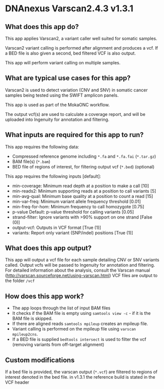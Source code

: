 # DNAnexus Varscan2.4.3 v1.3.1

## What does this app do?
This app applies Varscan2, a variant caller well suited for somatic samples.

Varscan2 variant calling is performed after alignment and produces a vcf. If a BED file is also given a second, bed filtered VCF is also output.

This app will perform variant calling on multiple samples. 


## What are typical use cases for this app?
Varscan2 is used to detect variation (CNV and SNV) in somatic cancer samples being tested using the SWIFT amplicon panels. 

This app is used as part of the MokaONC workflow.

The output vcf(s) are used to calculate a coverage report, and will be uploaded into Ingenuity for annotation and filtering.

## What inputs are required for this app to run?

This app requires the following data:

- Compressed reference genome including `*.fa` and `*.fa.fai` (`*.tar.gz`)
- BAM file(s) (`*.bam`)
- BED file of regions of interest, for filtering output vcf (`*.bed`) (optional)

This app requires the following inputs [default]:
-	min-coverage:	Minimum read depth at a position to make a call [10]
-	min-reads2:	Minimum supporting reads at a position to call variants [5]
-	min-avg-qual:	Minimum base quality at a position to count a read [15]
-	min-var-freq:	Minimum variant allele frequency threshold [0.01]
-	min-freq-for-hom:	Minimum frequency to call homozygote [0.75]
-	p-value	Default: p-value threshold for calling variants [0.05]
-	strand-filter:	Ignore variants with >90% support on one strand [False (0)]
-	output-vcf:	Outputs in VCF format [True (1)]
-	variants:	Report only variant (SNP/indel) positions [True (1)]


## What does this app output?
This app will output a vcf file for each sample detailing CNV or SNV variants called. Output vcfs will be passed to Ingenuity for annotation and filtering.
For detailed information about the analysis, consult the Varscan manual (http://varscan.sourceforge.net/using-varscan.html)
VCF files are output to the folder `/vcf`

## How does this app work?
- The app loops through the list of input BAM files
- It checks if the BAM file is empty using `samtools view -c` - if it is the BAM file is skipped. 
- If there are aligned reads `samtools mpileup` creates an mpileup file.
- Variant calling is performed on the mpileup file using `varscan mpileup2cns`.
- If a BED file is supplied `bedtools intersect` is used to filter the vcf (removing variants from off-target alignment)


## Custom modifications
If a bed file is provided, the varscan output (`*.vcf`) are filtered to regions of interest denoted in the bed file. 
in v1.3.1 the reference build is stated in the VCF header
